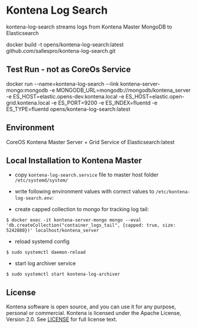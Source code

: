 # Kontena Log Search

kontena-log-search streams logs from Kontena Master MongoDB to Elasticsearch

docker build -t opens/kontena-log-search:latest github.com/sallespro/kontena-log-search.git


## Test Run - not as CoreOs Service

docker run --name=kontena-log-search --link kontena-server-mongo:mongodb -e MONGODB_URL=mongodb://mongodb/kontena_server -e ES_HOST=elastic.opens-dev.kontena.local -e ES_HOST=elastic.open-grid.kontena.local -e ES_PORT=9200 -e ES_INDEX=fluentd -e ES_TYPE=fluentd opens/kontena-log-search:latest 

## Environment

CoreOS Kontena Master Server + Grid Service of Elasticsearch:latest

## Local Installation to Kontena Master

- copy `kontena-log-search.service` file to master host folder `/etc/systemd/system/`
- write following environment values with correct values to
`/etc/kontena-log-search.env`:


- create capped collection to mongo for tracking log tail:

```
$ docker exec -it kontena-server-mongo mongo --eval 'db.createCollection("container_logs_tail", {capped: true, size: 5242880})' localhost/kontena_server
```

- reload systemd config

```
$ sudo systemctl daemon-reload
```

- start log archiver service

```
$ sudo systemctl start kontena-log-archiver
```

## License

Kontena software is open source, and you can use it for any purpose, personal or commercial. Kontena is licensed under the Apache License, Version 2.0. See [LICENSE](LICENSE) for full license text.